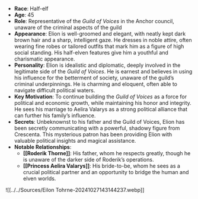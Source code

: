 - **Race**: Half-elf
- **Age**: 45
- **Role**: Representative of the _Guild of Voices_ in the Anchor council, unaware of the criminal aspects of the guild
- **Appearance**: Elion is well-groomed and elegant, with neatly kept dark brown hair and a sharp, intelligent gaze. He dresses in noble attire, often wearing fine robes or tailored outfits that mark him as a figure of high social standing. His half-elven features give him a youthful and charismatic appearance.
- **Personality**: Elion is idealistic and diplomatic, deeply involved in the legitimate side of the _Guild of Voices_. He is earnest and believes in using his influence for the betterment of society, unaware of the guild’s criminal underpinnings. He is charming and eloquent, often able to navigate difficult political waters.
- **Key Motivation**: To continue building the _Guild of Voices_ as a force for political and economic growth, while maintaining his honor and integrity. He sees his marriage to Aelira Valarys as a strong political alliance that can further his family’s influence.
- **Secrets**: Unbeknownst to his father and the Guild of Voices, Elion has been secretly communicating with a powerful, shadowy figure from Crescenta. This mysterious patron has been providing Elion with valuable political insights and magical assistance. 
- **Notable Relationships**:
    - **[[Roderik Thorne]]**: His father, whom he respects greatly, though he is unaware of the darker side of Roderik’s operations.
    - **[[Princess Aelira Valarys]]**: His bride-to-be, whom he sees as a crucial political partner and an opportunity to bridge the human and elven worlds.

![[../../Sources/Eilon Tohrne-20241027143144237.webp]]